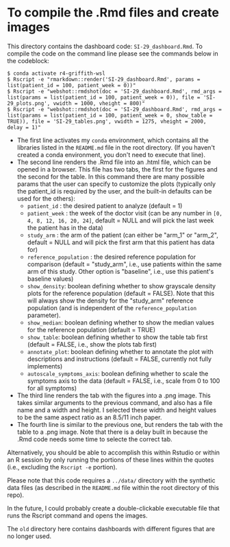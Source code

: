 # To compile the .Rmd files and create images

This directory contains the dashboard code: `SI-29_dashboard.Rmd`.  To compile the code on the command line please see the commands below in the codeblock:  

```
$ conda activate r4-griffith-wsl
$ Rscript -e "rmarkdown::render('SI-29_dashboard.Rmd', params = list(patient_id = 100, patient_week = 0))"
$ Rscript -e "webshot::rmdshot(doc = 'SI-29_dashboard.Rmd', rmd_args = list(params = list(patient_id = 100, patient_week = 0)), file = 'SI-29_plots.png', vwidth = 1000, vheight = 800)"
$ Rscript -e "webshot::rmdshot(doc = 'SI-29_dashboard.Rmd', rmd_args = list(params = list(patient_id = 100, patient_week = 0, show_table = TRUE)), file = 'SI-29_tables.png', vwidth = 1275, vheight = 2000, delay = 1)"
```
- The first line activates my `conda` environment, which contains all the libraries listed in the `README.md` file in the root directory.  (If you haven't created a conda environment, you don't need to execute that line).  
- The second line renders the .Rmd file into an .html file, which can be opened in a browser.  This file has two tabs, the first for the figures and the second for the table.  In this command there are many possible params that the user can specify to customize the plots (typically only the patient_id is required by the user, and the built-in defaults can be used for the others): 
    - `patient_id` :  the desired patient to analyze (default = 1)
    - `patient_week` :  the week of the doctor visit (can be any number in `[0, 4, 8, 12, 16, 20, 24]`, default = NULL and will pick the last week the patient has in the data)
    - `study_arm` : the arm of the patient (can either be "arm_1" or "arm_2", default = NULL and will pick the first arm that this patient has data for)
    - `reference_population` : the desired reference population for comparison (default = "study_arm", i.e., use patients within the same arm of this study.  Other option is "baseline", i.e., use this patient's baseline values)
    - `show_density`: boolean defining whether to show grayscale density plots for the reference population (default = FALSE).  Note that this will always show the density for the "study_arm" reference population (and is independent of the `reference_population` parameter).
    - `show_median`: boolean defining whether to show the median values for the reference population (default = TRUE)
    - `show_table`: boolean defining whether to show the table tab first (default = FALSE, i.e., show the plots tab first)
    - `annotate_plot`: boolean defining whether to annotate the plot with descriptions and instructions (default =  FALSE, currently not fully implements)
    - `autoscale_symptoms_axis`: boolean defining whether to scale the symptoms axis to the data (default = FALSE, i.e., scale from 0 to 100 for all symptoms)
- The third line renders the tab with the figures into a .png image.  This takes similar arguments to the previous command, and also has a file name and a width and height.  I selected these width and height values to be the same aspect ratio as an 8.5/11 inch paper.
- The fourth line is similar to the previous one, but renders the tab with the table to a .png image.  Note that there is a delay built in because the .Rmd code needs some time to selecte the correct tab. 

Alternatively, you should be able to accomplish this within Rstudio or within an R session by only running the portions of these lines within the quotes (i.e., excluding the `Rscript -e` portion). 

Please note that this code requires a `../data/` directory with the synthetic data files (as described in the `README.md` file within the root directory of this repo).

In the future, I could probably create a double-clickable executable file that runs the Rscript command and opens the images.

The `old` directory here contains dashboards with different figures that are no longer used. 
